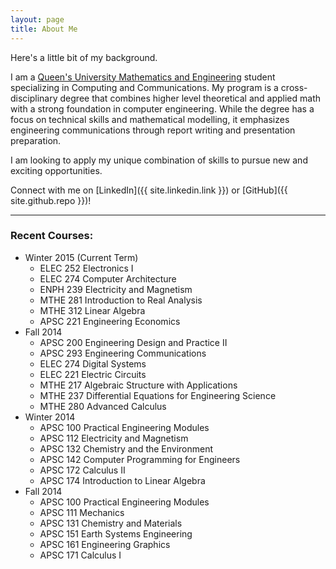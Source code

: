 ```yaml
---
layout: page
title: About Me
---
```


<p class="message">
  Here's a little bit of my background.
</p>

I am a [Queen's University Mathematics and Engineering](http://www.mast.queensu.ca/meng/undergrad/info.php) student specializing in Computing and Communications. My program is a cross-disciplinary degree that combines higher level theoretical and applied math with a strong foundation in computer engineering. While the degree has a focus on technical skills and mathematical modelling, it emphasizes engineering communications through report writing and presentation preparation.

I am looking to apply my unique combination of skills to pursue new and exciting opportunities.

Connect with me on [LinkedIn]({{ site.linkedin.link }}) or [GitHub]({{ site.github.repo }})!

<hr>

### Recent Courses:

* Winter 2015 (Current Term)
  * ELEC 252 Electronics I
  * ELEC 274 Computer Architecture
  * ENPH 239 Electricity and Magnetism
  * MTHE 281 Introduction to Real Analysis
  * MTHE 312 Linear Algebra
  * APSC 221 Engineering Economics
* Fall 2014
  * APSC 200 Engineering Design and Practice II
  * APSC 293 Engineering Communications
  * ELEC 274 Digital Systems
  * ELEC 221 Electric Circuits
  * MTHE 217 Algebraic Structure with Applications
  * MTHE 237 Differential Equations for Engineering Science
  * MTHE 280 Advanced Calculus
* Winter 2014
  * APSC 100 Practical Engineering Modules
  * APSC 112 Electricity and Magnetism
  * APSC 132 Chemistry and the Environment
  * APSC 142 Computer Programming for Engineers
  * APSC 172 Calculus II
  * APSC 174 Introduction to Linear Algebra
* Fall 2014
  * APSC 100 Practical Engineering Modules
  * APSC 111 Mechanics
  * APSC 131 Chemistry and Materials
  * APSC 151 Earth Systems Engineering
  * APSC 161 Engineering Graphics
  * APSC 171 Calculus I
